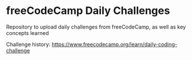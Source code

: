 # freeCodeCamp Daily Challenges
Repository to upload daily challenges from freeCodeCamp, as well as key concepts learned

Challenge history: https://www.freecodecamp.org/learn/daily-coding-challenge
